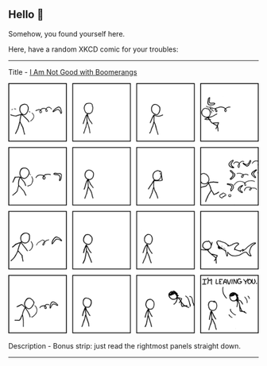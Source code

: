 ## Hello 👀

Somehow, you found yourself here.

Here, have a random XKCD comic for your troubles:

-----------------------------------

Title - [I Am Not Good with Boomerangs](https://xkcd.com/445)

![I Am Not Good with Boomerangs](./random_comic.png)

Description - Bonus strip: just read the rightmost panels straight down. 

-----------------------------------